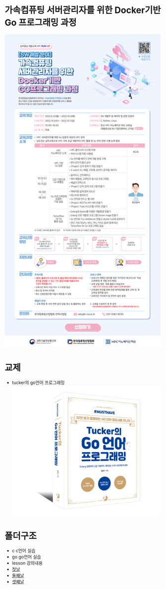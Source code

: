 
# 가속컴퓨팅 서버관리자를 위한 Docker기반 Go 프로그래밍 과정
![커리큘럼](./lesson/img/2022_offline_oct_EDM_2.png)  



# 교제 
- tucker의 go언어 프로그래밍
![커리큘럼](./lesson/img/tucker-book.png)  

# 폴더구조
- c c언어 실습
- go go언어 실습
- lesson 강의내용
 - [첫날](./lesson/day1.md)
 - [둘째날](./lesson/day2.md)
 - [셋째날](./lesson/day3.md)

